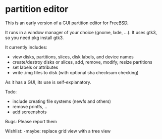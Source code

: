 # partition editor
This is an early version of a GUI partition editor for FreeBSD.

It runs in a window manager of your choice (gnome, lxde, ...).
It uses gtk3, so you need pkg install gtk3.


It currently includes:

- view disks, partitions, slices, disk labels, and device names
- create/destroy disks or slices, add, remove, modify, resize partitions
- set labels or attributes
- write .img files to disk (with optional sha checksum checking)

As it has a GUI, its use is self-explanatory.


Todo:
- include creating file systems (newfs and others)
- remove printfs, .. 
- add screenshots

Bugs:
Please report them

Wishlist:
-maybe: replace grid view with a tree view
